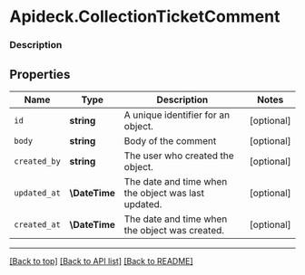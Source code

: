 # Apideck.CollectionTicketComment

### Description

## Properties
Name | Type | Description | Notes
------------ | ------------- | ------------- | -------------
`id` | **string** | A unique identifier for an object. | [optional] 
`body` | **string** | Body of the comment | [optional] 
`created_by` | **string** | The user who created the object. | [optional] 
`updated_at` | **\DateTime** | The date and time when the object was last updated. | [optional] 
`created_at` | **\DateTime** | The date and time when the object was created. | [optional] 





---

[[Back to top]](#) [[Back to API list]](../../../../README.md#documentation-for-api-endpoints) [[Back to README]](../../../../README.md)


